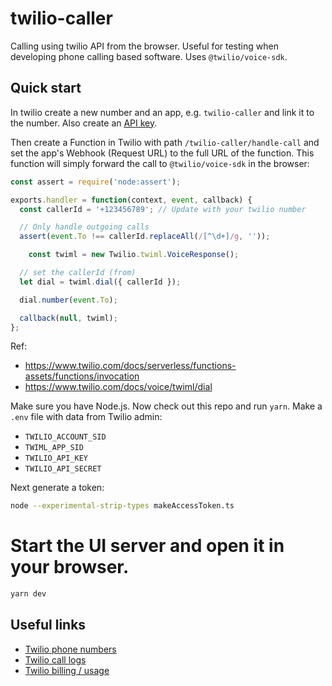 # twilio-caller

Calling using twilio API from the browser. Useful for testing when developing phone calling based software. Uses `@twilio/voice-sdk`.

## Quick start

In twilio create a new number and an app, e.g. `twilio-caller` and link it to the number. Also create an [API key](https://console.twilio.com/us1/account/keys-credentials/api-keys).

Then create a Function in Twilio with path `/twilio-caller/handle-call` and set the app's Webhook (Request URL) to the full URL of the function. This function will simply forward the call to `@twilio/voice-sdk` in the browser:

```js
const assert = require('node:assert');

exports.handler = function(context, event, callback) {
  const callerId = '+123456789'; // Update with your twilio number

  // Only handle outgoing calls
  assert(event.To !== callerId.replaceAll(/[^\d+]/g, ''));

	const twiml = new Twilio.twiml.VoiceResponse();

  // set the callerId (from)
  let dial = twiml.dial({ callerId });

  dial.number(event.To);

  callback(null, twiml);
};
```

Ref:
- https://www.twilio.com/docs/serverless/functions-assets/functions/invocation
- https://www.twilio.com/docs/voice/twiml/dial

Make sure you have Node.js. Now check out this repo and run `yarn`. Make a `.env` file with data from Twilio admin:
- `TWILIO_ACCOUNT_SID`
- `TWIML_APP_SID`
- `TWILIO_API_KEY`
- `TWILIO_API_SECRET`

Next generate a token:

```bash
node --experimental-strip-types makeAccessToken.ts
```

# Start the UI server and open it in your browser.
```bash
yarn dev
```

## Useful links

- [Twilio phone numbers](https://console.twilio.com/us1/develop/phone-numbers/manage/incoming)
- [Twilio call logs](https://console.twilio.com/us1/monitor/logs/calls?frameUrl=%2Fconsole%2Fvoice%2Fcalls%2Flogs%3Fx-target-region%3Dus1)
- [Twilio billing / usage](https://console.twilio.com/us1/billing/usage/summary?frameUrl=%2Fconsole%2Fusage%3Fdate%3D2025-02%26__override_layout__%3Dembed%26bifrost%3Dtrue%26x-target-region%3Dus1)
